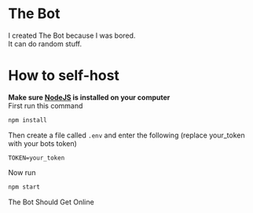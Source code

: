 # The Bot
I created The Bot because I was bored.<br>
It can do random stuff.
# How to self-host
**Make sure [NodeJS](https://nodejs.org/en/download/) is installed on your computer**<br>
First run this command
```sh
npm install
```
Then create a file called ```.env``` and enter the following (replace your_token with your bots token)
```env
TOKEN=your_token
```
Now run 
```sh
npm start
```
The Bot Should Get Online
